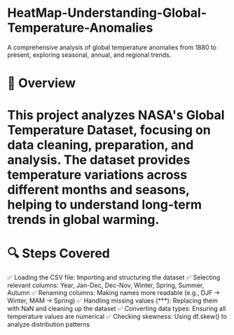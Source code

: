 # HeatMap-Understanding-Global-Temperature-Anomalies
 A comprehensive analysis of global temperature anomalies from 1880 to present, exploring seasonal, annual, and regional trends.
# 📌 Overview
# This project analyzes NASA's Global Temperature Dataset, focusing on data cleaning, preparation, and analysis. The dataset provides temperature variations across different months and seasons, helping to understand long-term trends in global warming.
# 🔍 Steps Covered
 ✅ Loading the CSV file: Importing and structuring the dataset
 ✅ Selecting relevant columns: Year, Jan-Dec, Dec-Nov, Winter, Spring, Summer, Autumn
 ✅ Renaming columns: Making names more readable (e.g., DJF → Winter, MAM → Spring)
 ✅ Handling missing values (***): Replacing them with NaN and cleaning up the dataset
 ✅ Converting data types: Ensuring all temperature values are numerical
 ✅ Checking skewness: Using df.skew() to analyze distribution patterns